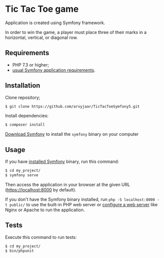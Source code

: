 Tic Tac Toe game
========================

Application is created using Symfony framework.

In order to win the game, a player must place three of their marks in a horizontal, vertical, or diagonal row.

Requirements
------------

  * PHP 7.3 or higher;
  * [usual Symfony application requirements][1].

Installation
------------

Clone repository;

```bash
$ git clone https://github.com/arvyjaar/TicTacToeSymfony5.git
```

Install dependencies: 

```bash
$ composer install
```
[Download Symfony][3] to install the `symfony` binary on your computer

Usage
-----

If you have [installed Symfony][3] binary, run this command:

```bash
$ cd my_project/
$ symfony serve
```

Then access the application in your browser at the given URL (<https://localhost:8000> by default).

If you don't have the Symfony binary installed, run `php -S localhost:8000 -t public/`
to use the built-in PHP web server or [configure a web server][2] like Nginx or
Apache to run the application.

Tests
-----

Execute this command to run tests:

```bash
$ cd my_project/
$ bin/phpunit
```

[1]: https://symfony.com/doc/current/reference/requirements.html
[2]: https://symfony.com/doc/current/cookbook/configuration/web_server_configuration.html
[3]: https://symfony.com/download